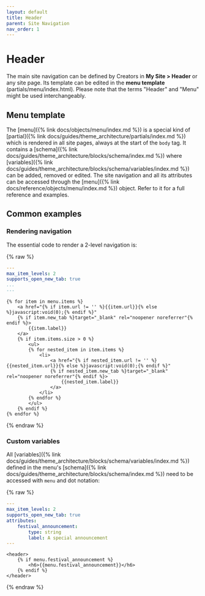 ```yaml
---
layout: default
title: Header
parent: Site Navigation
nav_order: 1
---
```


# Header

The main site navigation can be defined by Creators in **My Site > Header** or any site page. Its template can be edited in the **menu template** (partials/menu/index.html). Please note that the terms "Header" and "Menu" might be used interchangeably.

## Menu template
The [menu]({% link docs/objects/menu/index.md %}) is a special kind of [partial]({% link docs/guides/theme_architecture/partials/index.md %}) which is rendered in all site pages, always at the start of the `body` tag. It contains a [schema]({% link docs/guides/theme_architecture/blocks/schema/index.md %}) where [variables]({% link docs/guides/theme_architecture/blocks/schema/variables/index.md %}) can be added, removed or edited. The site navigation and all its attributes can be accessed through the [menu]({% link docs/reference/objects/menu/index.md %}) object. Refer to it for a full reference and examples.

## Common examples

### Rendering navigation
The essential code to render a 2-level navigation is:

{% raw %}
```yaml
---
max_item_levels: 2
supports_open_new_tab: true
...
---
```
```liquid
{% for item in menu.items %}
    <a href="{% if item.url != '' %}{{item.url}}{% else %}javascript:void(0);{% endif %}"
    {% if item.new_tab %}target="_blank" rel="noopener noreferrer"{% endif %}>
        {{item.label}}
    </a>
    {% if item.items.size > 0 %}
        <ul>
        {% for nested_item in item.items %}
            <li>
                <a href="{% if nested_item.url != '' %}{{nested_item.url}}{% else %}javascript:void(0);{% endif %}" 
                {% if nested_item.new_tab %}target="_blank" rel="noopener noreferrer"{% endif %}>
                    {{nested_item.label}}
                </a>
            </li>
        {% endfor %}
        </ul>
    {% endif %}
{% endfor %}
```
{% endraw %}

### Custom variables
All [variables]({% link docs/guides/theme_architecture/blocks/schema/variables/index.md %}) defined in the menu's [schema]({% link docs/guides/theme_architecture/blocks/schema/index.md %}) need to be accessed with `menu` and dot notation:

{% raw %}
```yaml
---
max_item_levels: 2
supports_open_new_tab: true
attributes:
    festival_announcement:
        type: string
        label: A special announcement
---
```
```liquid
<header>
    {% if menu.festival_announcement %}
        <h6>{{menu.festival_announcement}}</h6>
    {% endif %}
</header>
```
{% endraw %}